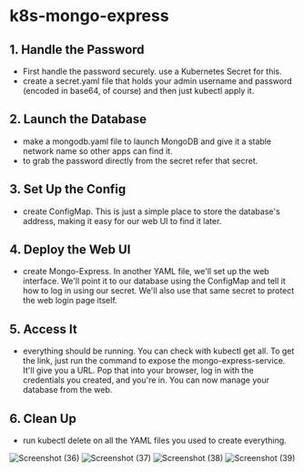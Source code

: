 # k8s-mongo-express
 ## 1. Handle the Password
- First handle the password securely.  use a Kubernetes Secret for this.
- create a secret.yaml file that holds your admin username and password (encoded in base64, of course) and then just kubectl apply it.
 ## 2. Launch the Database
- make a mongodb.yaml file to launch MongoDB and give it a stable network name so other apps can find it.
- to grab the password directly from the secret refer that secret.
 ## 3. Set Up the Config
- create ConfigMap. This is just a simple place to store the database's address, making it easy for our web UI to find it later.
## 4. Deploy the Web UI
- create  Mongo-Express. In another YAML file, we'll set up the web interface. We'll point it to our database using the ConfigMap and tell it how to log in using our secret. We'll also use that same secret to protect the web login page itself.
 ## 5. Access It
- everything should be running. You can check with kubectl get all.
To get the link, just run the command to expose the mongo-express-service. It'll give you a URL. Pop that into your browser, log in with the credentials you created, and you're in. You can now manage your database from the web.
 ## 6. Clean Up
- run kubectl delete on all the YAML files you used to create everything.

![Screenshot (36)](https://github.com/user-attachments/assets/5870c626-1367-486a-8817-406d1ca0a5e7)
![Screenshot (37)](https://github.com/user-attachments/assets/89a0a0cc-a016-4445-9c11-ef2c23d83bac)
![Screenshot (38)](https://github.com/user-attachments/assets/ed024474-26e0-444d-8597-9f66d8116ac4)
![Screenshot (39)](https://github.com/user-attachments/assets/f48b62cf-0340-4616-80a5-49343716cfe3)

